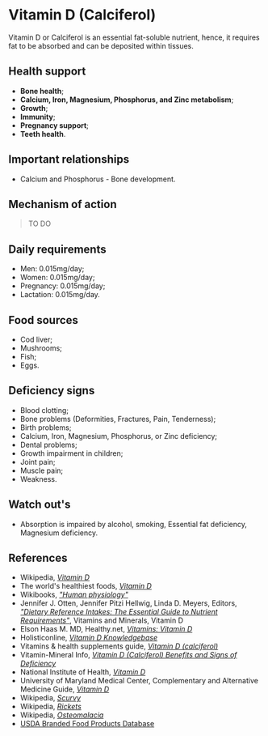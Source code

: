 # Vitamin D (Calciferol)
Vitamin D or Calciferol is an essential fat-soluble nutrient, hence, it requires fat to be absorbed and can be deposited within tissues.

## Health support
- __Bone health__;
- __Calcium, Iron, Magnesium, Phosphorus, and Zinc metabolism__;
- __Growth__;
- __Immunity__;
- __Pregnancy support__;
- __Teeth health__.

## Important relationships
- Calcium and Phosphorus - Bone development.

## Mechanism of action
> TO DO

## Daily requirements
- Men: 0.015mg/day;
- Women: 0.015mg/day;
- Pregnancy: 0.015mg/day;
- Lactation: 0.015mg/day.

## Food sources
- Cod liver;
- Mushrooms;
- Fish;
- Eggs.

## Deficiency signs
- Blood clotting;
- Bone problems (Deformities, Fractures, Pain, Tenderness);
- Birth problems;
- Calcium, Iron, Magnesium, Phosphorus, or Zinc deficiency;
- Dental problems;
- Growth impairment in children;
- Joint pain;
- Muscle pain;
- Weakness.

## Watch out's
- Absorption is impaired by alcohol, smoking, Essential fat deficiency, Magnesium deficiency.

## References
- Wikipedia, [_Vitamin D_](https://en.wikipedia.org/wiki/Vitamin_D)
- The world's healthiest foods, [_Vitamin D_](http://www.whfoods.com/genpage.php?tname=nutrient&dbid=110)
- Wikibooks, [_"Human physiology"_](https://en.Wikibooks.org/wiki/Human_Physiology/Nutrition#Vitamins)
- Jennifer J. Otten, Jennifer Pitzi Hellwig, Linda D. Meyers, Editors, [_"Dietary Reference Intakes: The Essential Guide to Nutrient Requirements"_](https://www.amazon.com/Dietary-Reference-Intakes-Essential-Requirements/dp/0309157420), Vitamins and Minerals, Vitamin D
- Elson Haas M. MD, Healthy.net, [_Vitamins: Vitamin D_](http://www.healthy.net/Health/Article/Vitamin_D/2135/1)
- Holisticonline, [_Vitamin D Knowledgebase_](http://1stholistic.com/Nutrition/vkb/kb_vit_d.htm)
- Vitamins & health supplements guide, [_Vitamin D (calciferol)_](http://www.vitamins-supplements.org/vitamin-D.php)
- Vitamin-Mineral Info, [_Vitamin D (Calciferol) Benefits and Signs of Deficiency_](http://www.vitamin-mineral-info.com/vitamin-d-calciferol-benefits-signs-of-deficiency.php)
- National Institute of Health, [_Vitamin D_](https://ods.od.nih.gov/factsheets/VitaminD-HealthProfessional/)
- University of Maryland Medical Center, Complementary and Alternative Medicine Guide, [_Vitamin D_](http://umm.edu/health/medical/altmed/supplement/vitamin-d)
- Wikipedia, [_Scurvy_](https://en.wikipedia.org/wiki/Scurvy#Signs_and_symptoms)
- Wikipedia, [_Rickets_](https://en.wikipedia.org/wiki/Rickets#Signs_and_symptoms)
- Wikipedia, [_Osteomalacia_](https://en.wikipedia.org/wiki/Osteomalacia#Signs_and_symptoms)
- [USDA Branded Food Products Database](https://ndb.nal.usda.gov/ndb/nutrients/report/nutrientsfrm?max=1000&offset=0&totCount=0&nutrient1=328&nutrient2=&nutrient3=&subset=0&sort=c&measureby=g)